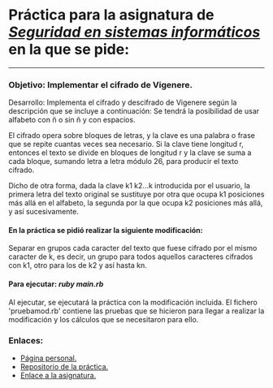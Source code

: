 # Práctica para la asignatura de [_Seguridad en sistemas informáticos_](https://campusvirtual.ull.es/1516/course/view.php?id=143) en la que se pide:
---
### Objetivo: Implementar el cifrado de Vigenere.

Desarrollo:
Implementa el cifrado y descifrado de Vigenere según la descripción que se incluye a continuación:
Se tendrá la posibilidad de usar alfabeto con ñ o sin ñ y con espacios.

El cifrado opera sobre bloques de letras, y la clave es una palabra o frase que se repite cuantas veces sea necesario.
Si la clave tiene longitud r, entonces el texto se divide en bloques de longitud r y la clave se suma a cada bloque, sumando  letra a letra módulo 26, para producir el texto cifrado.

Dicho de otra forma, dada la clave k1 k2...k introducida por el usuario, la primera letra del texto original se sustituye por otra que ocupa k1 posiciones más allá en el alfabeto, la segunda por la que ocupa k2 posiciones más allá, y así sucesivamente.


#### En la práctica se pidió realizar la siguiente modificación:

Separar en grupos cada caracter del texto que fuese cifrado por el mismo caracter de k, es decir, un grupo para todos aquellos caracteres cifrados con k1, otro para los de k2 y así hasta kn.

#### Para ejecutar: _ruby main.rb_

Al ejecutar, se ejecutará la práctica con la modificación incluida.
El fichero 'pruebamod.rb' contiene las pruebas que se hicieron para llegar a realizar la modificación y los cálculos que se necesitaron para ello.

### Enlaces:

+ [Página personal.](http://alu0100768893.github.io/)
+ [Repositorio de la práctica.](https://github.com/alu0100768893/Cifrado-de-Vigenere)
+ [Enlace a la asignatura.](https://campusvirtual.ull.es/1516/course/view.php?id=143)
